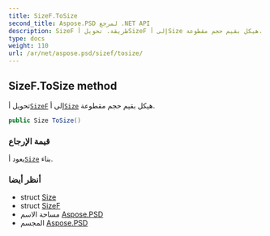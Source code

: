 ```yaml
---
title: SizeF.ToSize
second_title: Aspose.PSD لمرجع .NET API
description: SizeF طريقة. تحويل أSizeF إلى أSize هيكل بقيم حجم مقطوعة.
type: docs
weight: 110
url: /ar/net/aspose.psd/sizef/tosize/
---
```

## SizeF.ToSize method

تحويل أ[`SizeF`](../) إلى أ[`Size`](../../size/) هيكل بقيم حجم مقطوعة.

```csharp
public Size ToSize()
```

### قيمة الإرجاع

يعود أ[`Size`](../../size/) بناء.

### أنظر أيضا

* struct [Size](../../size/)
* struct [SizeF](../)
* مساحة الاسم [Aspose.PSD](../../sizef/)
* المجسم [Aspose.PSD](../../../)


